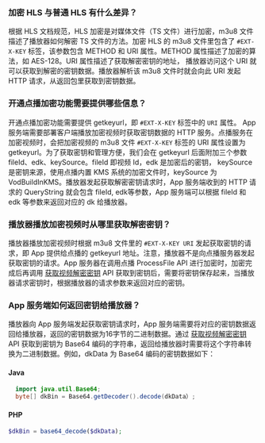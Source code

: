 ###  加密 HLS 与普通 HLS 有什么差异？
根据 HLS 文档规范，HLS 加密是对媒体文件（TS 文件）进行加密，m3u8 文件描述了播放器如何解密 TS 文件的方法。加密 HLS 的 m3u8 文件里包含了 `#EXT-X-KEY` 标签，该参数包含 METHOD 和 URI 属性。METHOD 属性描述了加密的算法，如 AES-128。URI 属性描述了获取解密密钥的地址， 播放器访问这个 URI 就可以获取到解密的密钥数据。播放器解析该 m3u8 文件时就会向此 URI 发起 HTTP 请求，从返回包里获取到密钥数据。

### 开通点播加密功能需要提供哪些信息？
开通点播加密功能需要提供 getkeyurl，即 `#EXT-X-KEY` 标签中的 `URI` 属性。
App 服务端需要部署客户端播放加密视频时获取密钥数据的 HTTP 服务。点播服务在加密视频时，会把加密视频的 m3u8 文件 `#EXT-X-KEY` 标签的 URI 属性设置为 getkeyurl。为了获取密钥和管理方便，我们会在 getkeyurl 后面附加三个参数 fileId、edk、keySource。fileId 即视频 Id，edk 是加密后的密钥， keySource 是密钥来源，使用点播内置 KMS 系统的加密文件时，keySource 为 VodBuildInKMS。播放器发起获取解密密钥请求时，App 服务端收到的 HTTP 请求的 QueryString 就会包含 fileId, edk等参数，App 服务端可以根据 fileId 和 edk 等参数来返回对应的 dk 给播放器。

### 播放器播放加密视频时从哪里获取解密密钥？
播放器播放加密视频时根据 m3u8 文件里的 `#EXT-X-KEY URI` 发起获取密钥的请求，即 App 提供给点播的 getkeyurl 地址。注意，播放器不是向点播服务器发起获取密钥的请求。App 服务器在调用点播 ProcessFile API 进行加密时，加密完成后再调用 [获取视频解密密钥](https://cloud.tencent.com/document/product/266/9643) API 获取到密钥后，需要将密钥保存起来，当播放器请求密钥时，根据播放器的请求参数来返回对应的密钥。

### App 服务端如何返回密钥给播放器？
播放器向 App 服务端发起获取密钥请求时，App 服务端需要将对应的密钥数据返回给播放器，返回的密钥数据为16字节的二进制数据。通过 [获取视频解密密钥](https://cloud.tencent.com/document/product/266/9643) API 获取到密钥为 Base64 编码的字符串，返回给播放器时需要将这个字符串转换为二进制数据。例如，dkData 为 Base64 编码的密钥数据如下：
#### Java
```java
  import java.util.Base64;
  byte[] dkBin = Base64.getDecoder().decode(dkData）;
```  
#### PHP
```php
$dkBin = base64_decode($dkData);
```
